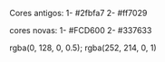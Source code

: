 Cores antigos:
1-  #2fbfa7
2- #ff7029

cores novas:
1- #FCD600
2- #337633

rgba(0, 128, 0, 0.5);
rgba(252, 214, 0, 1)